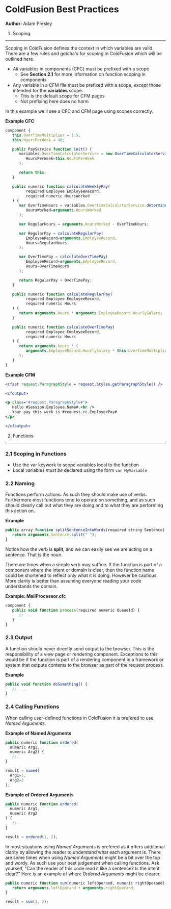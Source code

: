 ColdFusion Best Practices
=========================

**Author:** Adam Presley

1. Scoping
----------
Scoping in ColdFusion defines the context in which variables are valid. There
are a few rules and gotcha's for scoping in ColdFusion which will be outlined
here.

* *All* variables in components (CFC) must be prefixed with a scope
   * See **Section 2.1** for more information on function scoping in components
* Any variable in a CFM file must be prefixed with a scope, *except* those
   intended for the **variables** scope.
   - This is the default scope for CFM pages
   - Not prefixing here does no harm

In this example we'll see a CFC and CFM page using scopes correctly.

**Example CFC**
```js
component {
   this.OverTimeMultiplier = 1.5;
   this.HoursPerWeek = 40;

   public PayService function init() {
      variables.OverTimeCalculatorService = new OverTimeCalculatorService(
         HoursPerWeek=this.HoursPerWeek
      );

      return this;
   }

   public numeric function calculateWeeklyPay(
         required Employee EmployeeRecord,
         required numeric HoursWorked
   ) {
      var OverTimeHours = variables.OvertimeCalculatorService.determineOTHours(
         HoursWorked=arguments.HoursWorked
      );

      var RegularHours = arguments.HoursWorked - OverTimeHours;

      var RegularPay = calculateRegularPay(
         EmployeeRecord=arguments.EmployeeRecord,
         Hours=RegularHours
      );

      var OverTimePay = calculateOverTimePay(
         EmployeeRecord=arguments.EmployeeRecord,
         Hours=OverTimeHours
      );

      return RegularPay + OverTimePay;
   }

   public numeric function calculateRegularPay(
         required Employee EmployeeRecord,
         required numeric Hours
   ) {
      return arguments.Hours * arguments.EmployeeRecord.HourlySalary;
   }

   public numeric function calculateOverTimePay(
         required Employee EmployeeRecord,
         required numeric Hours
   ) {
      return arguments.hours * (
         arguments.EmployeeRecord.HourlySalary * this.OverTimeMultiplier
      );
   }
}
```

**Example CFM**
```cfm
<cfset request.ParagraphStyle = request.Styles.getParagraphStyle() />

<cfoutput>

<p class="#request.ParagraphStyle#">
   Hello #Session.Employee.Name#.<br />
   Your pay this week is #request.rc.EmployeePay#
</p>

</cfoutput>
```

2. Functions
------------

### 2.1 Scoping in Functions
* Use the var keywork to scope variables local to the function
* Local variables *must be* declared using the form ```var MyVariable```

### 2.2 Naming
Functions perform actions. As such they should make use of verbs. Furthermore
most functions tend to operate on something, and as such should clearly call
out what they are doing and to what they are performing this action on.

**Example**
```js
public array function splitSentenceIntoWords(required string Sentence) {
   return arguments.Sentence.split(" ");
}
```

Notice how the verb is **split**, and we can easily see we are acting on a
sentence. That is the noun.

There are times when a simple verb may suffice. If the function is part of a
component where the intent or domain is clear, then the function name could
be shortened to reflect only what it is doing. However be cautious.
More clarity is better than assuming everyone reading your code understands
the domain.

**Example: MailProcessor.cfc**
```js
component {
   public void function process(required numeric QueueId) {
      // ...
   }
}
```

### 2.3 Output
A function should never directly send output to the browser. This is
the responsibility of a view page or rendering component. Exceptions to this would
be if the function is part of a rendering component in a framework or system
that outputs contents to the browser as part of the request process.

**Example**
```js
public void function doSomething() {
   // ...
}
```

### 2.4 Calling Functions
When calling user-defined functions in ColdFusion it is prefered to use *Named Arguments*.

**Example of Named Arguments**
```js
public numeric function ordered(
  numeric Arg1,
  numeric Arg2) {
   //..
}

result = named(
  Arg1=1,
  Arg2=2
);
```

**Example of Ordered Arguments**
```js
public numeric function ordered(
  numeric Arg1,
  numeric Arg2
) {
   //..
}

result = ordered(1, 2);
```

In most situations using *Named Arguments* is prefered as it offers additional
clarity by allowing the reader to understand what each argument is. There are
some times when using *Named Arguments* might be a bit over the top and wordy.
As such use your best judgement when calling functions. Ask yourself, "Can the
reader of this code read it like a sentence? Is the intent clear?" Here is
an example of where *Ordered Arguments* might be clearer.

```js
public numeric function sum(numeric leftOperand, numeric rightOperand) {
   return arguments.leftOperand + arguments.rightOperand;
}

result = sum(1, 2);
```
